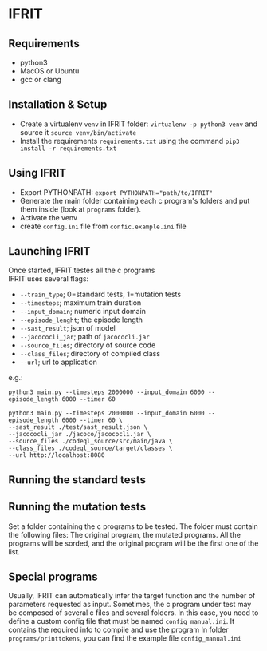 # IFRIT

## Requirements

- python3
- MacOS or Ubuntu
- gcc or clang

## Installation & Setup

- Create a virtualenv `venv` in IFRIT folder: `virtualenv -p python3 venv` and source it `source venv/bin/activate`
- Install the requirements `requirements.txt` using the command `pip3 install -r requirements.txt` 


## Using IFRIT

- Export PYTHONPATH: `export PYTHONPATH="path/to/IFRIT"`
- Generate the main folder containing each c program's folders and put them inside (look at `programs` folder).
- Activate the venv
- create `config.ini` file from `confic.example.ini` file

## Launching IFRIT

Once started, IFRIT testes all the c programs   
IFRIT uses several flags:
- ``--train_type``; 0=standard tests, 1=mutation tests
- ``--timesteps``; maximum train duration
- ``--input_domain``; numeric input domain
- ``--episode_lenght``; the episode length
- ``--sast_result``; json of model
- ``--jacococli_jar``; path of `jacococli.jar`
- ``--source_files``; directory of source code
- ``--class_files``; directory of compiled class
- ``--url``; url to application

e.g.:

```shell
python3 main.py --timesteps 2000000 --input_domain 6000 --episode_length 6000 --timer 60
```
```shell
python3 main.py --timesteps 2000000 --input_domain 6000 --episode_length 6000 --timer 60 \
--sast_result ./test/sast_result.json \
--jacococli_jar ./jacoco/jacococli.jar \
--source_files ./codeql_source/src/main/java \
--class_files ./codeql_source/target/classes \
--url http://localhost:8080
```

## Running the standard tests



## Running the mutation tests

Set a folder containing the c programs to be tested. The folder must contain the following files: 
The original program, the mutated programs. All the programs will be sorded, and the original program will be the first one of the list.


## Special programs

Usually, IFRIT can automatically infer the target function and the number of parameters requested as input.
Sometimes, the c program under test may be composed of several c files and several folders.
In this case, you need to define a custom config file that must be named `config_manual.ini`. It contains the required info to compile and use the program
In folder `programs/printtokens`, you can find the example file `config_manual.ini` 
